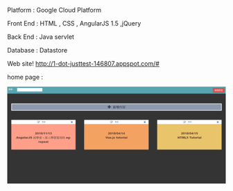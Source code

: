 Platform  : Google Cloud Platform 

Front End : HTML , CSS , AngularJS 1.5 ,jQuery

Back  End : Java servlet

Database  : Datastore


Web site! 
http://1-dot-justtest-146807.appspot.com/#


home page :

![image](./home.PNG)



